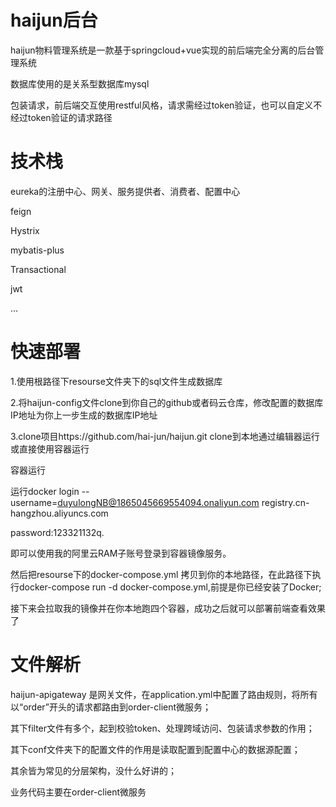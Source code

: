 # haijun后台

haijun物料管理系统是一款基于springcloud+vue实现的前后端完全分离的后台管理系统

数据库使用的是关系型数据库mysql 

包装请求，前后端交互使用restful风格，请求需经过token验证，也可以自定义不经过token验证的请求路径

# 技术栈

eureka的注册中心、网关、服务提供者、消费者、配置中心

feign

Hystrix

mybatis-plus

Transactional

jwt

...

# 快速部署
1.使用根路径下resourse文件夹下的sql文件生成数据库

2.将haijun-config文件clone到你自己的github或者码云仓库，修改配置的数据库IP地址为你上一步生成的数据库IP地址

3.clone项目https://github.com/hai-jun/haijun.git clone到本地通过编辑器运行或直接使用容器运行

  容器运行
  
  运行docker login --username=duyulongNB@1865045669554094.onaliyun.com registry.cn-hangzhou.aliyuncs.com
  
  password:123321132q.
  
  即可以使用我的阿里云RAM子账号登录到容器镜像服务。
  
  然后把resourse下的docker-compose.yml 拷贝到你的本地路径，在此路径下执行docker-compose run -d docker-compose.yml,前提是你已经安装了Docker;
  
  接下来会拉取我的镜像并在你本地跑四个容器，成功之后就可以部署前端查看效果了
  
# 文件解析
haijun-apigateway 是网关文件，在application.yml中配置了路由规则，将所有以“order”开头的请求都路由到order-client微服务；

其下filter文件有多个，起到校验token、处理跨域访问、包装请求参数的作用；

其下conf文件夹下的配置文件的作用是读取配置到配置中心的数据源配置；

其余皆为常见的分层架构，没什么好讲的；

业务代码主要在order-client微服务
